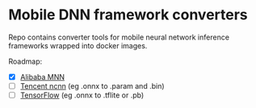 # Mobile DNN framework converters

Repo contains converter tools for mobile neural network inference frameworks wrapped into docker images.

Roadmap:
- [x] [Alibaba MNN](mnn/)
- [ ] [Tencent ncnn](https://github.com/Tencent/ncnn) (eg .onnx to .param and .bin)
- [ ] [TensorFlow](https://github.com/tensorflow/tensorflow) (eg .onnx to .tflite or .pb)
